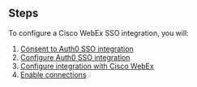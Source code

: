 ## Steps

To configure a Cisco WebEx SSO integration, you will:

1. [Consent to Auth0 SSO integration](#consent-to-auth0-sso-integration)
2. [Configure Auth0 SSO integration](#create-auth0-sso-integration)
3. [Configure integration with Cisco WebEx](#configure-integration-with-cisco-webex)
4. [Enable connections](#enable-connections)
